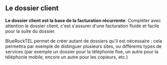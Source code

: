 ## Le dossier client

**Le dossier client est la base de la facturation récurrente**. Compléter avec attention le dossier client, c'est s'assurer d'une facturation fluide et facile pour la suite du dossier.

BlueRockTEL permet de créer autant de dossiers qu'il est nécessaire : cela permettra par exemple de distinguer plusieurs sites, ou différents types de services (par exemple un dossier pour la téléphonie fixe, un autre pour la téléphonie mobile, encore un autre pour les copieurs, etc.)
